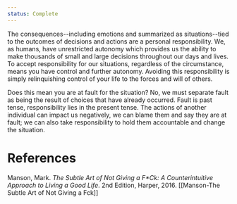 ```yaml
---
status: Complete
---
```

The consequences--including emotions and summarized as situations--tied to the outcomes of decisions and actions are a personal responsibility. We, as humans, have unrestricted autonomy which provides us the ability to make thousands of small and large decisions throughout our days and lives. To accept responsibility for our situations, regardless of the circumstance, means you have control and further autonomy. Avoiding this responsibility is simply relinquishing control of your life to the forces and will of others. 
 
Does this mean you are at fault for the situation? No, we must separate fault as being the result of choices that have already occurred. Fault is past tense, responsibility lies in the present tense. The actions of another individual can impact us negatively, we can blame them and say they are at fault; we can also take responsibility to hold them accountable and change the situation. 

# References
Manson, Mark. _The Subtle Art of Not Giving a F*Ck: A Counterintuitive Approach to Living a Good Life_. 2nd Edition, Harper, 2016.
[[Manson-The Subtle Art of Not Giving a Fck]]